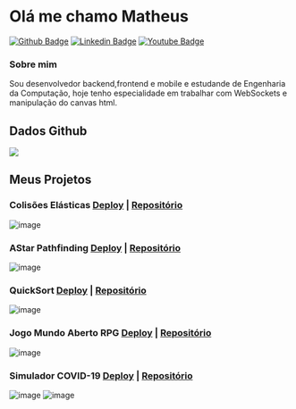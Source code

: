 # Olá me chamo Matheus

[![Github Badge](https://img.shields.io/badge/-Github-000?style=flat-square&logo=Github&logoColor=white&link=https://github.com/matheuscamarques)](https://github.com/matheuscamarques)
[![Linkedin Badge](https://img.shields.io/badge/-LinkedIn-blue?style=flat-square&logo=Linkedin&logoColor=white&link=https://www.linkedin.com/in/matheus-de-camago-marques/)](https://www.linkedin.com/in/matheus-de-camago-marques/)
[![Youtube Badge](https://img.shields.io/badge/-YouTube-ff0000?style=flat-square&labelColor=ff0000&logo=youtube&logoColor=white&link=https://www.youtube.com/channel/UCHEerhh8fFTNHhXtRCPbDgA)](https://www.youtube.com/channel/UCHEerhh8fFTNHhXtRCPbDgA)

### Sobre mim
Sou desenvolvedor backend,frontend e mobile e estudande de Engenharia da Computação, hoje tenho especialidade em trabalhar com WebSockets e manipulação do canvas html.

## Dados Github
<img src="https://github-readme-stats.vercel.app/api?username=matheuscamarques&show_icons=true&count_private=true&theme=chartreuse-dark"/>
 
## Meus Projetos 
### Colisões Elásticas <a href="https://matheuscamarques.github.io/ColideBall/">Deploy</a> | <a href="https://github.com/matheuscamarques/ColideBall">Repositório</a>
  ![image](https://user-images.githubusercontent.com/37029621/119061720-6e89c180-b9ab-11eb-8cf4-26e444b27da0.png)
  
### AStar Pathfinding <a href="https://matheuscamarques.github.io/pathfinding/">Deploy</a> | <a href="https://github.com/matheuscamarques/pathfinding">Repositório</a>  
  ![image](https://user-images.githubusercontent.com/37029621/119062118-51092780-b9ac-11eb-9ad1-12ae89cafc3a.png)
  
### QuickSort <a href="https://matheuscamarques.github.io/quicksort/">Deploy</a> | <a href="https://github.com/matheuscamarques/quicksort">Repositório</a>  
  ![image](https://user-images.githubusercontent.com/37029621/119062611-9bd76f00-b9ad-11eb-8ed6-54e654adf468.png)
  
### Jogo Mundo Aberto RPG <a href="https://matheuscamarques.github.io/mundoabertorpg/">Deploy</a> | <a href="https://github.com/matheuscamarques/mundoabertocode">Repositório</a>  
  ![image](https://user-images.githubusercontent.com/37029621/119062789-f53f9e00-b9ad-11eb-9269-ea75fd8e7f55.png)
  
### Simulador COVID-19 <a href="https://matheuscamarques.github.io/COVID-19/">Deploy</a> | <a href="https://github.com/matheuscamarques/COVID-19">Repositório</a>  
![image](https://user-images.githubusercontent.com/37029621/119062987-68e1ab00-b9ae-11eb-8918-56f24196fa60.png)
![image](https://user-images.githubusercontent.com/37029621/119063139-be1dbc80-b9ae-11eb-81a3-92f885b21b76.png)






 


